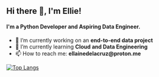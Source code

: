 ## Hi there 👋, I'm Ellie!
#### I'm a Python Developer and Aspiring Data Engineer.
- 🔭 I’m currently working on an __end-to-end data project__
- 🌱 I’m currently learning __Cloud and Data Engineering__
- 📫 How to reach me: **ellainedelacruz<span>@</span>proton.me**
<!--
**elliedel/elliedel** is a ✨ _special_ ✨ repository because its `README.md` (this file) appears on your GitHub profile.
Here are some ideas to get you started:

- 🔭 I’m currently working on ... web-based Cavities detection using YOLOv8 and Flask
- 🌱 I’m currently learning ...
- 👯 I’m looking to collaborate on ...
- 🤔 I’m looking for help with ...
- 💬 Ask me about ...
- 📫 How to reach me: ...
- 😄 Pronouns: ...
- ⚡ Fun fact: ...

[![Top Langs](https://github-readme-stats-git-masterrstaa-rickstaa.vercel.app/api/top-langs/?username=elliedel&theme=dracula)](https://github.com/anuraghazra/github-readme-stats)
-->

[![Top Langs](https://github-readme-stats-git-masterrstaa-rickstaa.vercel.app/api/top-langs/?username=elliedel&theme=dracula)](https://github.com/anuraghazra/github-readme-stats)

